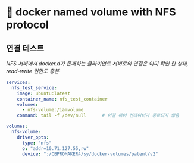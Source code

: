 # 󰏢 docker named volume with NFS protocol





## 연결 테스트

_NFS 서버에서 docker.d가 존재하는 클라이언트 서버로의 연결은 이미 확인 한 상태, read-write 권한도 충분_

``` docker-compose.yml
services:
  nfs_test_service:
    image: ubuntu:latest
    container_name: nfs_test_container
    volumes:
      - nfs-volume:/iamvolume
    command: tail -f /dev/null      # 이걸 해야 컨테이너가 종료되지 않음

volumes:
  nfs-volume:
    driver_opts:
      type: "nfs"
      o: "addr=10.71.127.55,rw"
      device: ":/CBPROMAKER4/sy/docker-volumes/patent/v2"
```

